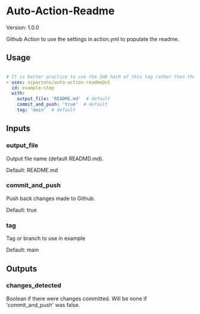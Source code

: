 # Auto-Action-Readme

Version: 1.0.0

Github Action to use the settings in action.yml to populate the readme.

## Usage

```yaml

# It is better practice to use the SHA hash of this tag rather than the tag itself.
- uses: ajparsons/auto-action-readme@v1
  id: example-step 
  with:
    output_file: 'README.md'  # default
    commit_and_push: 'true'  # default
    tag: 'main'  # default

```

## Inputs

### output_file

Output file name (default READMD.md).

Default: README.md

### commit_and_push

Push back changes made to Github.

Default: true

### tag

Tag or branch to use in example

Default: main

## Outputs

### changes_detected

Boolean if there were changes committed. Will be none if 'commit_and_push' was false.


